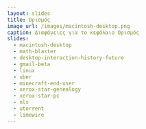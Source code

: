 ```yaml
---
layout: slides
title: Ορισμός
image_url: /images/macintosh-desktop.png
caption: Διαφάνειες για το κεφάλαιο Ορισμός 
slides:
  - macintosh-desktop
  - math-blaster
  - desktop-interaction-history-future
  - gmail-beta
  - linux
  - uber
  - minecraft-end-user
  - xerox-star-genealogy
  - xerox-star-pc
  - nls
  - utorrent
  - limewire
---
```


